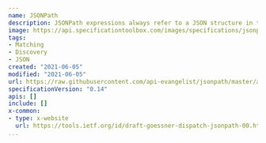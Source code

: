 ```yaml
---
name: JSONPath
description: JSONPath expressions always refer to a JSON structure in the same way as XPath expression are used in combination with an XML document. Since a JSON structure is usually anonymous and doesn't necessarily have a "root member object" JSONPath assumes the abstract name $ assigned to the outer level object.
image: https://api.specificationtoolbox.com/images/specifications/jsonpath.png
tags:
- Matching
- Discovery
- JSON
created: "2021-06-05"
modified: "2021-06-05"
url: https://raw.githubusercontent.com/api-evangelist/jsonpath/master/apis.json
specificationVersion: "0.14"
apis: []
include: []
x-common:
- type: x-website
  url: https://tools.ietf.org/id/draft-goessner-dispatch-jsonpath-00.html
...
```

